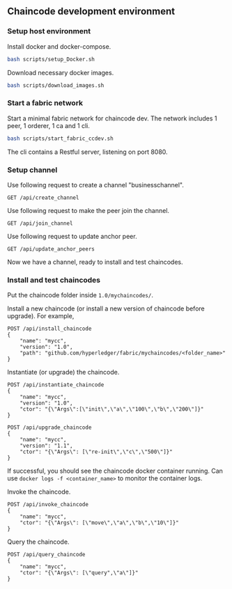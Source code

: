 ## Chaincode development environment

### Setup host environment

Install docker and docker-compose.

```sh
bash scripts/setup_Docker.sh
```

Download necessary docker images.

```sh
bash scripts/download_images.sh
```

### Start a fabric network

Start a minimal fabric network for chaincode dev. The network includes 1 peer, 1 orderer, 1 ca and 1 cli.

```sh
bash scripts/start_fabric_ccdev.sh
```

The cli contains a Restful server, listening on port 8080.

### Setup channel

Use following request to create a channel "businesschannel".

```
GET /api/create_channel
```

Use following request to make the peer join the channel.

```
GET /api/join_channel
```

Use following request to update anchor peer.

```
GET /api/update_anchor_peers
```

Now we have a channel, ready to install and test chaincodes.

### Install and test chaincodes

Put the chaincode folder inside `1.0/mychaincodes/`.

Install a new chaincode (or install a new version of chaincode before upgrade). For example,

```
POST /api/install_chaincode
{
    "name": "mycc",
    "version": "1.0",
    "path": "github.com/hyperledger/fabric/mychaincodes/<folder_name>"
}
```

Instantiate (or upgrade) the chaincode.

```
POST /api/instantiate_chaincode
{
    "name": "mycc",
    "version": "1.0",
    "ctor": "{\"Args\":[\"init\",\"a\",\"100\",\"b\",\"200\"]}"
}
```

```
POST /api/upgrade_chaincode
{
    "name": "mycc",
    "version": "1.1",
    "ctor": "{\"Args\": [\"re-init\",\"c\",\"500\"]}"
}
```

If successful, you should see the chaincode docker container running. Can use `docker logs -f <container_name>` to monitor the container logs.

Invoke the chaincode.

```
POST /api/invoke_chaincode
{
    "name": "mycc",
    "ctor": "{\"Args\": [\"move\",\"a\",\"b\",\"10\"]}"
}
```

Query the chaincode.

```
POST /api/query_chaincode
{
    "name": "mycc",
    "ctor": "{\"Args\": [\"query",\"a\"]}"
}
```
